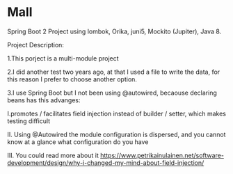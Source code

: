 # Mall

Spring Boot 2 Project using lombok, Orika, juni5, Mockito (Jupiter), Java 8.

Project Description:

1.This porject is a multi-module project

2.I did another test two years ago, at that I used a file to write the data, for this reason I prefer to choose another option. 

3.I use Spring Boot but I not been using @autowired, becaouse declaring beans has this advanges:

  I.promotes / facilitates field injection instead of builder / setter, which makes testing difficult
  
  II. Using @Autowired the module configuration is dispersed, and you cannot know at a glance what configuration do you have
  
  III. You could read more about it https://www.petrikainulainen.net/software-development/design/why-i-changed-my-mind-about-field-injection/
  
